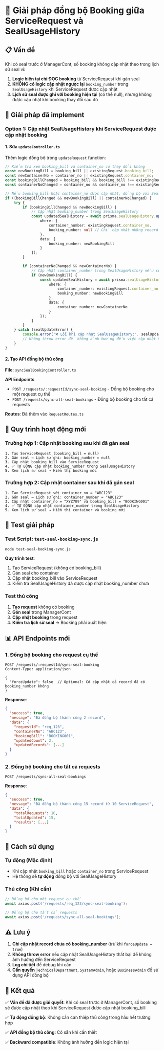 # 🔄 Giải pháp đồng bộ Booking giữa ServiceRequest và SealUsageHistory

## 📋 **Vấn đề**

Khi có seal trước ở ManagerCont, số booking không cập nhật theo trong lịch sử seal vì:

1. **Logic hiện tại chỉ ĐỌC booking** từ ServiceRequest khi gán seal
2. **KHÔNG có logic cập nhật ngược lại** `booking_number` trong `SealUsageHistory` khi ServiceRequest được cập nhật
3. **Lịch sử seal được ghi với booking hiện tại** (có thể null), nhưng không được cập nhật khi booking thay đổi sau đó

## 🎯 **Giải pháp đã implement**

### **Option 1: Cập nhật SealUsageHistory khi ServiceRequest được cập nhật booking**

#### **1. Sửa `updateController.ts`**

Thêm logic đồng bộ trong `updateRequest` function:

```typescript
// Kiểm tra xem booking_bill và container_no có thay đổi không
const newBookingBill = booking_bill || existingRequest.booking_bill;
const newContainerNo = container_no || existingRequest.container_no;
const bookingBillChanged = booking_bill && booking_bill !== existingRequest.booking_bill;
const containerNoChanged = container_no && container_no !== existingRequest.container_no;

// Nếu booking_bill hoặc container_no được cập nhật, đồng bộ với SealUsageHistory
if ((bookingBillChanged && newBookingBill) || containerNoChanged) {
    try {
        if (bookingBillChanged && newBookingBill) {
            // Cập nhật booking_number trong SealUsageHistory
            const updatedSealHistory = await prisma.sealUsageHistory.updateMany({
                where: {
                    container_number: existingRequest.container_no,
                    booking_number: null // Chỉ cập nhật những record chưa có booking_number
                },
                data: {
                    booking_number: newBookingBill
                }
            });
        }

        if (containerNoChanged && newContainerNo) {
            // Cập nhật container_number trong SealUsageHistory nếu có booking_bill
            if (newBookingBill) {
                const updatedSealHistory = await prisma.sealUsageHistory.updateMany({
                    where: {
                        container_number: existingRequest.container_no,
                        booking_number: newBookingBill
                    },
                    data: {
                        container_number: newContainerNo
                    }
                });
            }
        }
    } catch (sealUpdateError) {
        console.error('❌ Lỗi khi cập nhật SealUsageHistory:', sealUpdateError);
        // Không throw error để không ảnh hưởng đến việc cập nhật ServiceRequest
    }
}
```

#### **2. Tạo API đồng bộ thủ công**

**File**: `syncSealBookingController.ts`

**API Endpoints**:
- `POST /requests/:requestId/sync-seal-booking` - Đồng bộ booking cho một request cụ thể
- `POST /requests/sync-all-seal-bookings` - Đồng bộ booking cho tất cả requests

**Routes**: Đã thêm vào `RequestRoutes.ts`

## 🔄 **Quy trình hoạt động mới**

### **Trường hợp 1: Cập nhật booking sau khi đã gán seal**

```
1. Tạo ServiceRequest (booking_bill = null)
2. Gán seal → Lịch sử ghi: booking_number = null
3. Cập nhật booking_bill vào ServiceRequest
4. ✅ TỰ ĐỘNG cập nhật booking_number trong SealUsageHistory
5. Xem lịch sử seal → Hiển thị booking mới
```

### **Trường hợp 2: Cập nhật container sau khi đã gán seal**

```
1. Tạo ServiceRequest với container_no = "ABC123"
2. Gán seal → Lịch sử ghi: container_number = "ABC123"
3. Cập nhật container_no = "XYZ789" và booking_bill = "BOOKING001"
4. ✅ TỰ ĐỘNG cập nhật container_number trong SealUsageHistory
5. Xem lịch sử seal → Hiển thị container và booking mới
```

## 🧪 **Test giải pháp**

### **Test Script**: `test-seal-booking-sync.js`

```bash
node test-seal-booking-sync.js
```

**Quy trình test**:
1. Tạo ServiceRequest (không có booking_bill)
2. Gán seal cho container
3. Cập nhật booking_bill vào ServiceRequest
4. Kiểm tra SealUsageHistory đã được cập nhật booking_number chưa

### **Test thủ công**

1. **Tạo request** không có booking
2. **Gán seal** trong ManagerCont
3. **Cập nhật booking** trong request
4. **Kiểm tra lịch sử seal** → Booking phải xuất hiện

## 📊 **API Endpoints mới**

### **1. Đồng bộ booking cho request cụ thể**

```http
POST /requests/:requestId/sync-seal-booking
Content-Type: application/json

{
  "forceUpdate": false  // Optional: Có cập nhật cả record đã có booking_number không
}
```

**Response**:
```json
{
  "success": true,
  "message": "Đã đồng bộ thành công 2 record",
  "data": {
    "requestId": "req_123",
    "containerNo": "ABC123",
    "bookingBill": "BOOKING001",
    "updatedCount": 2,
    "updatedRecords": [...]
  }
}
```

### **2. Đồng bộ booking cho tất cả requests**

```http
POST /requests/sync-all-seal-bookings
```

**Response**:
```json
{
  "success": true,
  "message": "Đã đồng bộ thành công 15 record từ 10 ServiceRequest",
  "data": {
    "totalRequests": 10,
    "totalUpdated": 15,
    "results": [...]
  }
}
```

## 🔧 **Cách sử dụng**

### **Tự động (Mặc định)**
- Khi cập nhật `booking_bill` hoặc `container_no` trong ServiceRequest
- Hệ thống sẽ **tự động** đồng bộ với SealUsageHistory

### **Thủ công (Khi cần)**
```javascript
// Đồng bộ cho một request cụ thể
await axios.post('/requests/req_123/sync-seal-booking');

// Đồng bộ cho tất cả requests
await axios.post('/requests/sync-all-seal-bookings');
```

## ⚠️ **Lưu ý**

1. **Chỉ cập nhật record chưa có booking_number** (trừ khi `forceUpdate = true`)
2. **Không throw error** nếu cập nhật SealUsageHistory thất bại để không ảnh hưởng đến ServiceRequest
3. **Log chi tiết** để debug khi cần
4. **Cần quyền** `TechnicalDepartment`, `SystemAdmin`, hoặc `BusinessAdmin` để sử dụng API đồng bộ

## 🎉 **Kết quả**

✅ **Vấn đề đã được giải quyết**: Khi có seal trước ở ManagerCont, số booking sẽ được cập nhật theo khi ServiceRequest được cập nhật booking_bill

✅ **Tự động đồng bộ**: Không cần can thiệp thủ công trong hầu hết trường hợp

✅ **API đồng bộ thủ công**: Có sẵn khi cần thiết

✅ **Backward compatible**: Không ảnh hưởng đến logic hiện tại
